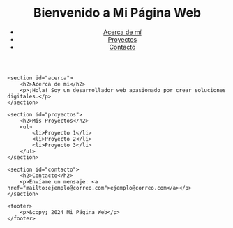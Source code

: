 <!DOCTYPE html>
<html lang="es">
<head>
    <meta charset="UTF-8">
    <meta name="viewport" content="width=device-width, initial-scale=1.0">
    <title>Mi Página Web</title>
    <link rel="stylesheet" href="style.css">
</head>
<body>
    <header>
        <h1>Bienvenido a Mi Página Web</h1>
        <nav>
            <ul>
                <li><a href="#acerca">Acerca de mí</a></li>
                <li><a href="#proyectos">Proyectos</a></li>
                <li><a href="#contacto">Contacto</a></li>
            </ul>
        </nav>
    </header>

    <section id="acerca">
        <h2>Acerca de mí</h2>
        <p>¡Hola! Soy un desarrollador web apasionado por crear soluciones digitales.</p>
    </section>

    <section id="proyectos">
        <h2>Mis Proyectos</h2>
        <ul>
            <li>Proyecto 1</li>
            <li>Proyecto 2</li>
            <li>Proyecto 3</li>
        </ul>
    </section>

    <section id="contacto">
        <h2>Contacto</h2>
        <p>Envíame un mensaje: <a href="mailto:ejemplo@correo.com">ejemplo@correo.com</a></p>
    </section>

    <footer>
        <p>&copy; 2024 Mi Página Web</p>
    </footer>
</body>
</html>
